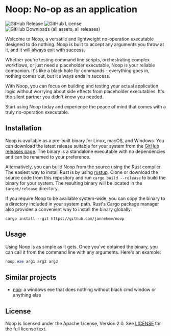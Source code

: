 # Noop: No-op as an application
![GitHub Release](https://img.shields.io/github/v/release/jannekem/noop)
![GitHub License](https://img.shields.io/github/license/jannekem/noop)
![GitHub Downloads (all assets, all releases)](https://img.shields.io/github/downloads/jannekem/noop/total)

Welcome to Noop, a versatile and lightweight no-operation executable designed to do nothing. Noop is built to accept any arguments you throw at it, and it will always exit with success.

Whether you're testing command line scripts, orchestrating complex workflows, or just need a placeholder executable, Noop is your reliable companion. It's like a black hole for commands - everything goes in, nothing comes out, but it always ends in success.

With Noop, you can focus on building and testing your actual application logic without worrying about side effects from placeholder executables. It's the silent partner you didn't know you needed.

Start using Noop today and experience the peace of mind that comes with a truly no-operation executable.

## Installation

Noop is available as a pre-built binary for Linux, macOS, and Windows. You can download the latest release suitable for your system from the [GitHub releases page](https://github.com/jannekem/noop/releases). The binary is a standalone executable with no dependencies and can be renamed to your preference.

Alternatively, you can build Noop from the source using the Rust compiler. The easiest way to install Rust is by using [rustup](https://rustup.rs/). Clone or download the source code from this repository and run `cargo build --release` to build the binary for your system. The resulting binary will be located in the `target/release` directory.

If you require Noop to be available system-wide, you can copy the binary to a directory included in your system path. Rust's Cargo package manager also provides a convenient way to install the binary globally:

```
cargo install --git https://github.com/jannekem/noop
```

## Usage

Using Noop is as simple as it gets. Once you've obtained the binary, you can call it from the command line with any arguments. Here's an example:

```powershell
noop.exe arg1 arg2 arg3
```

## Similar projects

- [nop](https://github.com/myfreeer/nop): a windows exe that does nothing without black cmd window or anything else

## License

Noop is licensed under the Apache License, Version 2.0. See [LICENSE](LICENSE) for the full license text.
